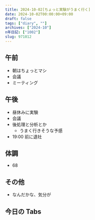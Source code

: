 ```yaml
---
title: 2024-10-02[ちょっと実験がうまく行く]
date: 2024-10-02T00:00:00+09:00
draft: false
tags: ["diary", ""]
archives: ["2024-10"]
n年日記: ["1002"]
slug: 971012
---
```


## 午前

- 朝はちょっとマシ
- 会議
- ミーティング

## 午後

- 昼休みに実験
- 会議
- 後処理と分析とか
  - うまく行きそうな予感
- 19:00 前に退社

## 体調

- 68

## その他

- なんだかな、気分が

## 今日の Tabs
